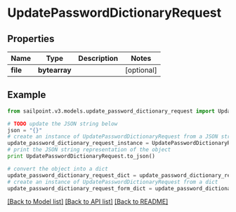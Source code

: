 # UpdatePasswordDictionaryRequest


## Properties
Name | Type | Description | Notes
------------ | ------------- | ------------- | -------------
**file** | **bytearray** |  | [optional] 

## Example

```python
from sailpoint.v3.models.update_password_dictionary_request import UpdatePasswordDictionaryRequest

# TODO update the JSON string below
json = "{}"
# create an instance of UpdatePasswordDictionaryRequest from a JSON string
update_password_dictionary_request_instance = UpdatePasswordDictionaryRequest.from_json(json)
# print the JSON string representation of the object
print UpdatePasswordDictionaryRequest.to_json()

# convert the object into a dict
update_password_dictionary_request_dict = update_password_dictionary_request_instance.to_dict()
# create an instance of UpdatePasswordDictionaryRequest from a dict
update_password_dictionary_request_form_dict = update_password_dictionary_request.from_dict(update_password_dictionary_request_dict)
```
[[Back to Model list]](../README.md#documentation-for-models) [[Back to API list]](../README.md#documentation-for-api-endpoints) [[Back to README]](../README.md)


